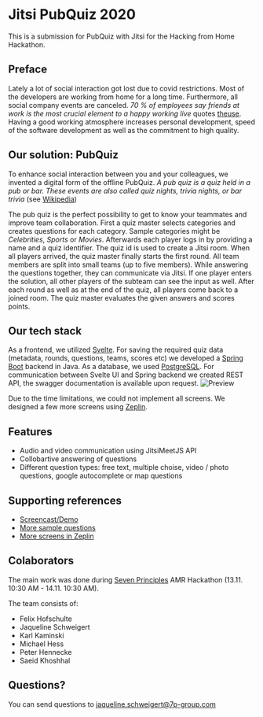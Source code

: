 # Jitsi PubQuiz 2020

This is a submission for PubQuiz with Jitsi for the Hacking from Home Hackathon.

## Preface

Lately a lot of social interaction got lost due to covid restrictions. 
Most of the developers are working from home for a long time. Furthermore, all social company events are canceled.
_70 % of employees say friends at work is the most crucial element to a happy working live_ quotes [theuse](https://www.themuse.com/advice/why-having-friends-at-work-is-actually-crucial-to-your-success). 
Having a good working atmosphere increases personal development, speed of the software development as well as the commitment to high quality.

## Our solution: PubQuiz

To enhance social interaction between you and your colleagues, we invented a digital form of the offline PubQuiz.
_A pub quiz is a quiz held in a pub or bar. These events are also called quiz nights, trivia nights, or bar trivia_ (see [Wikipedia](https://en.wikipedia.org/wiki/Pub_quiz))

The pub quiz is the perfect possibility to get to know your teammates and improve team collaboration. 
First a quiz master selects categories and creates questions for each category.
Sample categories might be _Celebrities_, _Sports_ or _Movies_.
Afterwards each player logs in by providing a name and a quiz identifier. 
The quiz id is used to create a Jitsi room. 
When all players arrived, the quiz master finally starts the first round. All team members are split into small teams (up to five members).
While answering the questions together, they can communicate via Jitsi.
If one player enters the solution, all other players of the subteam can see the input as well.
After each round as well as at the end of the quiz, all players come back to a joined room.
The quiz master evaluates the given answers and scores points.

## Our tech stack

As a frontend, we utilized [Svelte](https://svelte.dev/).
For saving the required quiz data (metadata, rounds, questions, teams, scores etc) we developed a [Spring Boot](https://spring.io/projects/spring-boot) backend in Java.
As a database, we used [PostgreSQL](https://www.postgresql.org/).
For communication between Svelte UI and Spring backend we created REST API, the swagger documentation is available upon request. ![Preview](https://drive.google.com/file/d/1YWKzt-truh231JYsroLjq0SwP_niyCbj/view?usp=sharing) 

Due to the time limitations, we could not implement all screens. We designed a few more screens using [Zeplin](https://zeplin.io/).

## Features
* Audio and video communication using JitsiMeetJS API
* Collobartive answering of questions
* Different question types: free text, multiple choise, video / photo questions, google autocomplete or map questions

## Supporting references

* [Screencast/Demo](https://drive.google.com/file/d/1E_FZeNRbj9Godry6lUFcQRXWX60SW2vP/view?usp=sharing)
* [More sample questions](https://drive.google.com/file/d/1xh-D9TVg_Ylgzcd-mViewL44izbwNP5h/view?usp=sharing)
* [More screens in Zeplin](https://drive.google.com/file/d/1DReA3QtIJDkgayvCZGN7JhX6j8cGXMz9/view?usp=sharing)

## Colaborators

The main work was done during [Seven Principles](https://7p-mobility.com/de/) AMR Hackathon (13.11. 10:30 AM - 14.11. 10:30 AM).

The team consists of:
* Felix Hofschulte
* Jaqueline Schweigert
* Karl Kaminski
* Michael Hess
* Peter Hennecke
* Saeid Khoshhal

## Questions?
You can send questions to [jaqueline.schweigert@7p-group.com](mailto:jaqueline.schweigert@7p-group.com)
